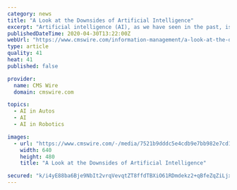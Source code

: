 ```yaml
---
category: news
title: "A Look at the Downsides of Artificial Intelligence"
excerpt: "Artificial intelligence (AI), as we have seen in the past, is already established in the enterprise. Some professions, like human resources, have taken to it easily while others, particularly regulated industries,"
publishedDateTime: 2020-04-30T13:22:00Z
webUrl: "https://www.cmswire.com/information-management/a-look-at-the-downsides-of-artificial-intelligence/"
type: article
quality: 41
heat: 41
published: false

provider:
  name: CMS Wire
  domain: cmswire.com

topics:
  - AI in Autos
  - AI
  - AI in Robotics

images:
  - url: "https://www.cmswire.com/-/media/7521b9dddc5e4cdb9e7bb982e7cd17db.ashx"
    width: 640
    height: 480
    title: "A Look at the Downsides of Artificial Intelligence"

secured: "k/i4yE88ba6Bje9NbIt2vrqVevqtZT8ffdTBXiO61RDmdekz2+qBfeZqZiLjx8ZQjWvTaKp7mobG0goZN/a4q7g6n3oiBEWZDiuJIofkNvYyoVZNs+hYchPeeb6DYQbwaBhpnGfMaokjNINz6VkloJIZsmRkW72YfkAnb0bmc8AZuMfImO675t6a+nbJN/1Mib1eDxq8mICHtKlADcFhczrCLI0nK66ePh93JNXLEvhBccNc9/j/KWp3xBv3FRiykM2r4gW5v/gB1mS74kXRL0Qnl2gvJVUfVtienYjlBMSFDiurp1Gyj8o2c/Yc75HikGAKgQnn0poJV0CX1ja0aYQStAMU40TPjd6/oi/ZjhKD1wjX1MvHVyIq9RVMhd1TWmdnlxKobR3GFNk7+JXdCGqILUt8Y/fqqEMrUJWSWXYeBJtF1BkLUgvj1FJ4tsl4jN3WmwU6hC1Wxe1BGxiAU41rvfNtVY2/tFVD8JsCvdw=;fouv44MjVHusBxeWrKQbEg=="
---
```


